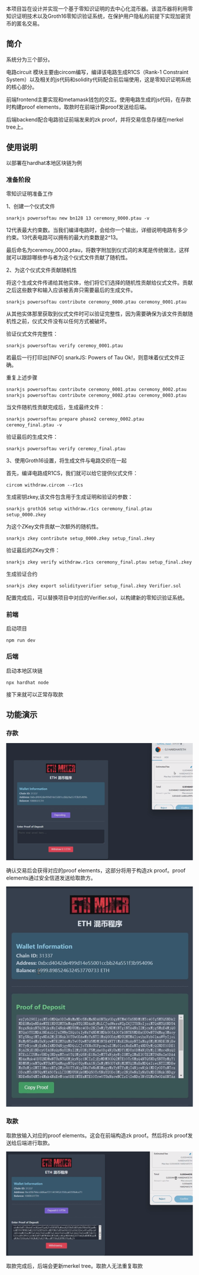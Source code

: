 本项目旨在设计并实现一个基于零知识证明的去中心化混币器。该混币器将利用零知识证明技术以及Groth16零知识验证系统，在保护用户隐私的前提下实现加密货币的匿名交易。



## 简介

系统分为三个部分。

电路circuit 模块主要由circom编写，编译该电路生成R1CS（Rank-1 Constraint System）以及相关的js代码和solidity代码配合前后端使用，这是零知识证明系统的核心部分。

前端frontend主要实现和metamask钱包的交互。使用电路生成的js代码，在存款时构建proof elements，取款时在前端计算proof发送给后端。

后端backend配合电路验证前端发来的zk proof，并将交易信息存储在merkel tree上。



## 使用说明

以部署在hardhat本地区块链为例



### 准备阶段

零知识证明准备工作

1、创建一个仪式文件

```
snarkjs powersoftau new bn128 13 ceremony_0000.ptau -v
```

12代表最大约束数。当我们编译电路时，会给你一个输出，详细说明电路有多少约束。13代表电路可以拥有的最大约束数是2^13。

最后命名为ceremoy_0000.ptau，将数字附加到仪式词的末尾是传统做法，这样就可以跟踪哪些参与者为这个仪式文件贡献了随机性。

2、为这个仪式文件贡献随机性

将这个生成文件传递给其他实体，他们将它们选择的随机性贡献给仪式文件。贡献之后这些数字和输入应该被丢弃只需要最后的生成文件。

```
snarkjs powersoftau contribute ceremony_0000.ptau ceremony_0001.ptau
```

从其他实体那里获取到仪式文件时可以验证完整性，因为需要确保为该文件贡献随机性之前，仪式文件没有以任何方式被破坏。

验证仪式文件完整性：

```
snarkjs powersoftau verify ceremoy_0001.ptau
```

若最后一行打印出[INFO] snarkJS: Powers of Tau Ok!，则意味着仪式文件正确。

重复上述步骤

```
snarkjs powersoftau contribute ceremony_0001.ptau ceremony_0002.ptau
snarkjs powersoftau contribute ceremony_0002.ptau ceremony_0003.ptau
```

当文件随机性贡献完成后，生成最终文件：

```
snarkjs powersoftau prepare phase2 ceremoy_0002.ptau ceremoy_final.ptau -v
```

验证最后的生成文件：

```
snarkjs powersoftau verify ceremoy_final.ptau  
```

3、使用Groth16设置，将生成文件与电路交织在一起

首先，编译电路成R1CS，我们就可以给它提供仪式文件：

```
circom withdraw.circom --r1cs
```

生成密钥zkey,该文件包含用于生成证明和验证的参数：

```
snarkjs groth16 setup withdraw.r1cs ceremony_final.ptau setup_0000.zkey
```

为这个ZKey文件贡献一次额外的随机性。

```
snarkjs zkey contribute setup_0000.zkey setup_final.zkey
```

验证最后的ZKey文件：

```
snarkjs zkey verify withdraw.r1cs ceremony_final.ptau setup_final.zkey
```

生成验证合约

```
snarkjs zkey export solidityverifier setup_final.zkey Verifier.sol
```



配置完成后，可以替换项目中对应的Verifier.sol，以构建新的零知识验证系统。



### 前端

启动项目

```
npm run dev
```



### 后端

启动本地区块链

```
npx hardhat node
```



接下来就可以正常存取款



## 功能演示

### 存款

![alt text](./img/image-20241227095954983.png)

确认交易后会获得对应的proof elements，这部分将用于构造zk proof。proof elements通过安全信道发送给取款方。

![alt text](./img/image-20241227100126246.png)



### 取款

取款放输入对应的proof elements。这会在前端构造zk proof。然后将zk proof发送给后端进行取款。

![alt text](./img/image-20241227100237472.png)



取款完成后，后端会更新merkel tree。取款人无法重复取款